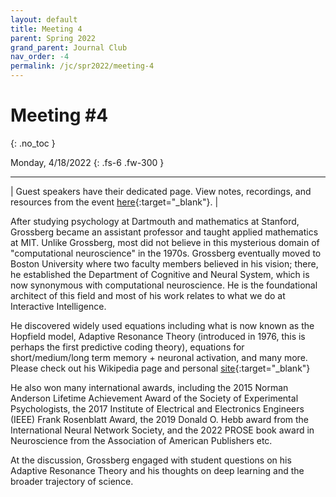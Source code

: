 ```yaml
---
layout: default
title: Meeting 4
parent: Spring 2022
grand_parent: Journal Club
nav_order: -4
permalink: /jc/spr2022/meeting-4
---
```


# Meeting #4
{: .no_toc }

Monday, 4/18/2022
{: .fs-6 .fw-300 }

---

| Guest speakers have their dedicated page. View notes, recordings, and resources from the event [here](https://interactive-intelligence.github.io/guest-speakers/grossberg){:target="_blank"}. |

After studying psychology at Dartmouth and mathematics at Stanford, Grossberg became an assistant professor and taught applied mathematics at MIT. Unlike Grossberg, most did not believe in this mysterious domain of "computational neuroscience" in the 1970s. Grossberg eventually moved to Boston University where two faculty members believed in his vision; there, he established the Department of Cognitive and Neural System, which is now synonymous with computational neuroscience. He is the foundational architect of this field and most of his work relates to what we do at Interactive Intelligence.

He discovered widely used equations including what is now known as the Hopfield model, Adaptive Resonance Theory (introduced in 1976, this is perhaps the first predictive coding theory), equations for short/medium/long term memory + neuronal activation, and many more. Please check out his Wikipedia page and personal [site](https://sites.bu.edu/steveg/){:target="_blank"}

He also won many international awards, including the 2015 Norman Anderson Lifetime Achievement Award of the Society of Experimental Psychologists, the 2017 Institute of Electrical and Electronics Engineers (IEEE) Frank Rosenblatt Award, the 2019 Donald O. Hebb award from the International Neural Network Society, and the 2022 PROSE book award in Neuroscience from the Association of American Publishers etc.

At the discussion, Grossberg engaged with student questions on his Adaptive Resonance Theory and his thoughts on deep learning and the broader trajectory of science.



